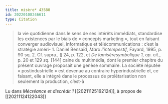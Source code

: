 ```yaml
---
title: misère* 43580
id: 20220108246611
type: Citation
---
```


> la vie quotidienne dans le sens de ses intérêts immédiats, standardise les existences par le biais de « concepts marketing », tout en faisant converger audiovisuel, informatique et télécommunications : c’est la stratégie améri- 1. Daniel Bensaïd, *Marx l'intempestif*, Fayard, 1995, p. 90 sq. 2. Cf. supra., § 24, p. 122, et *De lamisèresymbolique 1, op. cit.*, p. 20 et 129 *sq.* [144] caine du multimédia, dont le premier chapitre du présent ouvrage proposait une genèse sommaire. La société réputée « postindustrielle » est devenue au contraire hyperindustrielle et, ce faisant, elle a intégré dans le processus de prolétarisation non seulement la production, c’est-à

Lu dans *Mécréance et discrédit 1* [[20211125162124]], à propos de [[20211124122043]]